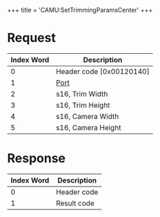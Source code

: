 +++
title = 'CAMU:SetTrimmingParamsCenter'
+++

# Request

| Index Word | Description                             |
|------------|-----------------------------------------|
| 0          | Header code \[0x00120140\]              |
| 1          | [Port](Camera_Services#Port "wikilink") |
| 2          | s16, Trim Width                         |
| 3          | s16, Trim Height                        |
| 4          | s16, Camera Width                       |
| 5          | s16, Camera Height                      |

# Response

| Index Word | Description |
|------------|-------------|
| 0          | Header code |
| 1          | Result code |